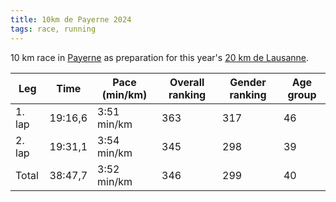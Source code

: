 ```yaml
---
title: 10km de Payerne 2024
tags: race, running
---
```


10 km race in [Payerne](https://en.wikipedia.org/wiki/Payerne) as preparation for this year's [20 km de Lausanne]({filename}2024-04-28-20km-de-Lausanne-2024.md).

| Leg    | Time    | Pace (min/km) | Overall ranking | Gender ranking | Age group |
| ------ | ------- | ------------- | --------------- | -------------- | --------- |
| 1. lap | 19:16,6 | 3:51 min/km   | 363             | 317            | 46        |
| 2. lap | 19:31,1 | 3:54 min/km   | 345             | 298            | 39        |
| Total  | 38:47,7 | 3:52 min/km   | 346             | 299            | 40        |
